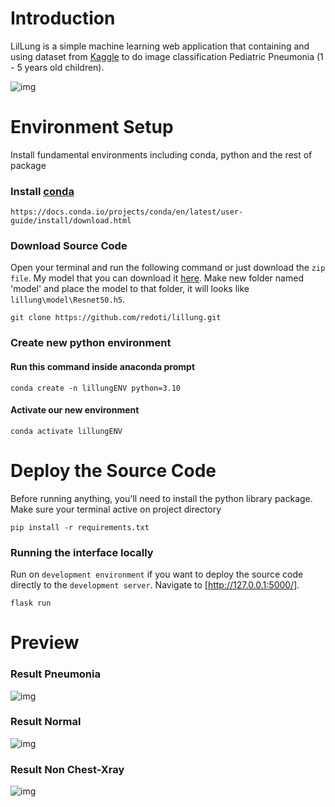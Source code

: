 # Introduction

LilLung is a simple machine learning web application that containing and using dataset from [Kaggle](https://www.kaggle.com/datasets/tolgadincer/labeled-chest-xray-images) to do image classification Pediatric Pneumonia (1 - 5 years old children).

![img](https://cdn.discordapp.com/attachments/994806484942721025/1186582967259242526/Screenshot_26.png?ex=6593c681&is=65815181&hm=31a406660b84dd9d459d949bfc699a46b52c88a733e44b125e51b9119c47a88f&)

# Environment Setup

Install fundamental environments including conda, python and the rest of package
 
### Install [conda](https://docs.conda.io/projects/conda/en/latest/user-guide/install/download.html)

```javascripts
https://docs.conda.io/projects/conda/en/latest/user-guide/install/download.html
```

### Download Source Code

Open your terminal and run the following command or just download the `zip file`. My model that you can download it [here](https://drive.google.com/file/d/165eDzMkClIA7hufoXtlA0zx3KddnyYGE/view?usp=drive_link).
Make new folder named 'model' and place the model to that folder, it will looks like `lillung\model\Resnet50.h5`.
```javascripts
git clone https://github.com/redoti/lillung.git
```

### Create new python environment 

#### Run this command inside anaconda prompt

```javascripts
conda create -n lillungENV python=3.10
```

#### Activate our new environment

```javascripts
conda activate lillungENV
```

# Deploy the Source Code 
Before running anything, you'll need to install the python library package. Make sure your terminal active on project directory
```javascripts
pip install -r requirements.txt
```
### Running the interface locally
Run on `development environment` if you want to deploy the source code directly to the `development server`. Navigate to [http://127.0.0.1:5000/].
```javascripts
flask run
```

# Preview

### Result Pneumonia 
![img](https://cdn.discordapp.com/attachments/994806484942721025/1186563229963526184/Screenshot_15.png?ex=6593b41f&is=65813f1f&hm=52e29b5136ef953c5ccda69127ad2b4a0001e628d5274cf774ac20f6bc4d69f7&)

### Result Normal
![img](https://cdn.discordapp.com/attachments/994806484942721025/1186563230622027806/Screenshot_16.png?ex=6593b41f&is=65813f1f&hm=9bfb4718b7b3bb8196612a7b0f4340f24a6f45af753eb7fd72d9ac379fb9f5af&)

### Result Non Chest-Xray
![img](https://cdn.discordapp.com/attachments/994806484942721025/1186563230961762364/Screenshot_17.png?ex=6593b41f&is=65813f1f&hm=75cf50e257580e43321d596bed58d38a7981fbf02edf7f2213cc7578409eebd1&)
